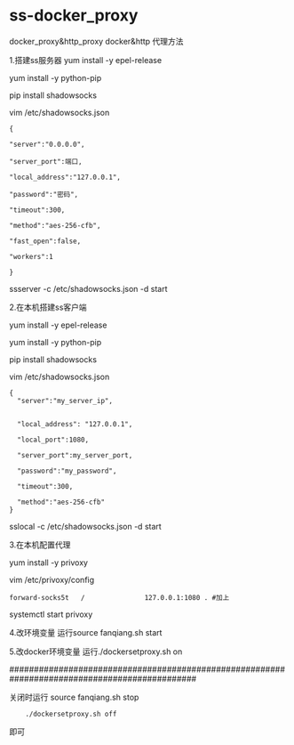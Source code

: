 # ss-docker_proxy
docker_proxy&amp;http_proxy
docker&http 代理方法


1.搭建ss服务器
yum install -y epel-release


yum install -y python-pip 

pip install shadowsocks

vim /etc/shadowsocks.json

	{

	"server":"0.0.0.0",

	"server_port":端口,

	"local_address":"127.0.0.1",

	"password":"密码",

	"timeout":300,

	"method":"aes-256-cfb",

	"fast_open":false,

	"workers":1

	}

ssserver -c /etc/shadowsocks.json -d start 

2.在本机搭建ss客户端

yum install -y epel-release

yum install -y python-pip 

pip install shadowsocks

vim /etc/shadowsocks.json

	{
	  "server":"my_server_ip",
	  
	  
	  "local_address": "127.0.0.1",
	  
	  "local_port":1080,
	  
	  "server_port":my_server_port,
	  
	  "password":"my_password",
	  
	  "timeout":300,
	  
	  "method":"aes-256-cfb"
	}

sslocal -c /etc/shadowsocks.json -d start

3.在本机配置代理

yum install -y privoxy

vim /etc/privoxy/config

	forward-socks5t   /               127.0.0.1:1080 . #加上

systemctl start privoxy

4.改环境变量
运行source fanqiang.sh start



5.改docker环境变量
运行./dockersetproxy.sh on



##############################################################################################

关闭时运行
		source fanqiang.sh stop

		./dockersetproxy.sh off 

即可